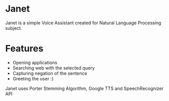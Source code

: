 # Janet
Janet is a simple Voice Assistant created for Natural Language Processing subject.
# Features
  - Opening applications
  - Searching web with the selected query
  - Capturing negation of the sentence
  - Greeting the user :)

Janet uses Porter Stemming Algorithm, Google TTS and SpeechRecognizer API